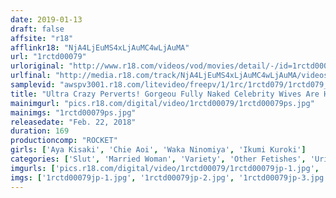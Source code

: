 ```yaml
---
date: 2019-01-13
draft: false
affsite: "r18"
afflinkr18: "NjA4LjEuMS4xLjAuMC4wLjAuMA"
url: "1rctd00079"
urloriginal: "http://www.r18.com/videos/vod/movies/detail/-/id=1rctd00079"
urlfinal: "http://media.r18.com/track/NjA4LjEuMS4xLjAuMC4wLjAuMA/videos/vod/movies/detail/-/id=1rctd00079"
samplevid: "awspv3001.r18.com/litevideo/freepv/1/1rc/1rctd079/1rctd079_dmb_w.mp4"
title: "Ultra Crazy Perverts! Gorgeou Fully Naked Celebrity Wives Are Having A Gorgeous Fully Naked Perverted Home Party"
mainimgurl: "pics.r18.com/digital/video/1rctd00079/1rctd00079ps.jpg"
mainimgs: "1rctd00079ps.jpg"
releasedate: "Feb. 22, 2018"
duration: 169
productioncomp: "ROCKET"
girls: ['Aya Kisaki', 'Chie Aoi', 'Waka Ninomiya', 'Ikumi Kuroki']
categories: ['Slut', 'Married Woman', 'Variety', 'Other Fetishes', 'Urination', 'Dirty Talk', 'Hi-Def']
imgurls: ['pics.r18.com/digital/video/1rctd00079/1rctd00079jp-1.jpg', 'pics.r18.com/digital/video/1rctd00079/1rctd00079jp-2.jpg', 'pics.r18.com/digital/video/1rctd00079/1rctd00079jp-3.jpg', 'pics.r18.com/digital/video/1rctd00079/1rctd00079jp-4.jpg', 'pics.r18.com/digital/video/1rctd00079/1rctd00079jp-5.jpg', 'pics.r18.com/digital/video/1rctd00079/1rctd00079jp-6.jpg', 'pics.r18.com/digital/video/1rctd00079/1rctd00079jp-7.jpg', 'pics.r18.com/digital/video/1rctd00079/1rctd00079jp-8.jpg', 'pics.r18.com/digital/video/1rctd00079/1rctd00079jp-9.jpg', 'pics.r18.com/digital/video/1rctd00079/1rctd00079jp-10.jpg', 'pics.r18.com/digital/video/1rctd00079/1rctd00079jp-11.jpg', 'pics.r18.com/digital/video/1rctd00079/1rctd00079jp-12.jpg', 'pics.r18.com/digital/video/1rctd00079/1rctd00079jp-13.jpg', 'pics.r18.com/digital/video/1rctd00079/1rctd00079jp-14.jpg', 'pics.r18.com/digital/video/1rctd00079/1rctd00079jp-15.jpg', 'pics.r18.com/digital/video/1rctd00079/1rctd00079jp-16.jpg', 'pics.r18.com/digital/video/1rctd00079/1rctd00079jp-17.jpg', 'pics.r18.com/digital/video/1rctd00079/1rctd00079jp-18.jpg', 'pics.r18.com/digital/video/1rctd00079/1rctd00079jp-19.jpg', 'pics.r18.com/digital/video/1rctd00079/1rctd00079jp-20.jpg']
imgs: ['1rctd00079jp-1.jpg', '1rctd00079jp-2.jpg', '1rctd00079jp-3.jpg', '1rctd00079jp-4.jpg', '1rctd00079jp-5.jpg', '1rctd00079jp-6.jpg', '1rctd00079jp-7.jpg', '1rctd00079jp-8.jpg', '1rctd00079jp-9.jpg', '1rctd00079jp-10.jpg', '1rctd00079jp-11.jpg', '1rctd00079jp-12.jpg', '1rctd00079jp-13.jpg', '1rctd00079jp-14.jpg', '1rctd00079jp-15.jpg', '1rctd00079jp-16.jpg', '1rctd00079jp-17.jpg', '1rctd00079jp-18.jpg', '1rctd00079jp-19.jpg', '1rctd00079jp-20.jpg']
---
```

